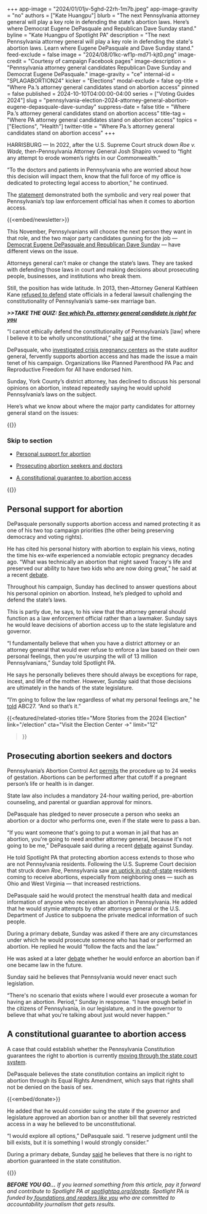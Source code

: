 +++
app-image = "2024/01/01jv-5ghd-22rh-1m7b.jpeg"
app-image-gravity = "no"
authors = ["Kate Huangpu"]
blurb = "The next Pennsylvania attorney general will play a key role in defending the state’s abortion laws. Here’s where Democrat Eugene DePasquale and Republican Dave Sunday stand."
byline = "Kate Huangpu of Spotlight PA"
description = "The next Pennsylvania attorney general will play a key role in defending the state's abortion laws. Learn where Eugene DePasquale and Dave Sunday stand."
feed-exclude = false
image = "2024/08/01kc-wf1p-md71-kjt0.png"
image-credit = "Courtesy of campaign Facebook pages"
image-description = "Pennsylvania attorney general candidates Republican Dave Sunday and Democrat Eugene DePasquale."
image-gravity = "ce"
internal-id = "SPLAGABORTION24"
kicker = "Elections"
modal-exclude = false
og-title = "Where Pa.’s attorney general candidates stand on abortion access"
pinned = false
published = 2024-10-10T04:00:00-04:00
series = ["Voting Guides 2024"]
slug = "pennsylvania-election-2024-attorney-general-abortion-eugene-depasquale-dave-sunday"
suppress-date = false
title = "Where Pa.’s attorney general candidates stand on abortion access"
title-tag = "Where PA attorney general candidates stand on abortion access"
topics = ["Elections", "Health"]
twitter-title = "Where Pa.’s attorney general candidates stand on abortion access"
+++

HARRISBURG — In 2022, after the U.S. Supreme Court struck down <em>Roe v. Wade,</em> then-Pennsylvania Attorney General Josh Shapiro vowed to “fight any attempt to erode women’s rights in our Commonwealth.”

“To the doctors and patients in Pennsylvania who are worried about how this decision will impact them, know that the full force of my office is dedicated to protecting legal access to abortion,” he continued.

The <a href="https://www.attorneygeneral.gov/taking-action/pa-attorney-general-josh-shapiro-releases-statement-on-scotus-decision-overturning-roe-w-wade/">statement</a> demonstrated both the symbolic and very real power that Pennsylvania’s top law enforcement official has when it comes to abortion access.

{{<embed/newsletter>}}

This November, Pennsylvanians will choose the next person they want in that role, and the two major party candidates gunning for the job — <a href="https://www.spotlightpa.org/news/2024/09/pennsylvania-election-2024-attorney-general-candidates-eugene-depasquale-dave-sunday/">Democrat Eugene DePasquale and Republican Dave Sunday</a> — have different views on the issue.

Attorneys general can’t make or change the state’s laws. They are tasked with defending those laws in court and making decisions about prosecuting people, businesses, and institutions who break them.

Still, the position has wide latitude. In 2013, then-Attorney General Kathleen Kane <a href="https://www.aclu.org/press-releases/pa-attorney-general-announces-she-will-not-defend-states-unconstitutional-ban">refused to defend</a> state officials in a federal lawsuit challenging the constitutionality of Pennsylvania’s same-sex marriage ban.

<strong><em>&gt;&gt;TAKE THE QUIZ: </em></strong><a href="https://www.spotlightpa.org/news/2024/10/pennsylvania-election-2024-attorney-general-candidates-quiz/"><strong><em>See which Pa. attorney general candidate is right for you</em></strong></a><strong><em></em></strong>

“I cannot ethically defend the constitutionality of Pennsylvania’s \[law\] where I believe it to be wholly unconstitutional,” she <a href="https://www.nbcnews.com/id/wbna52461318">said</a> at the time.

DePasquale, who <a href="https://penncapital-star.com/government-politics/shapiro-terminates-state-funding-for-real-alternatives-anti-abortion-centers-in-pa/">investigated crisis pregnancy centers</a> as the state auditor general, fervently supports abortion access and has made the issue a main tenet of his campaign. Organizations like Planned Parenthood PA Pac and Reproductive Freedom for All have endorsed him.

Sunday, York County’s district attorney, has declined to discuss his personal opinions on abortion, instead repeatedly saying he would uphold Pennsylvania’s laws on the subject.

Here’s what we know about where the major party candidates for attorney general stand on the issues:

{{<toc>}}

### Skip to section

- <a href="#spl-heading-1">Personal support for abortion</a>

- <a href="#spl-heading-2">Prosecuting abortion seekers and doctors</a>

- <a href="#spl-heading-3">A constitutional guarantee to abortion access</a>

{{</toc>}}

<h2 id="spl-heading-1">Personal support for abortion</h2>

DePasquale personally supports abortion access and named protecting it as one of his two top campaign priorities (the other being preserving democracy and voting rights).

He has cited his personal history with abortion to explain his views, noting the time his ex-wife experienced a nonviable ectopic pregnancy decades ago. “What was technically an abortion that night saved Tracey&#39;s life and preserved our ability to have two kids who are now doing great,” he said at a recent <a href="https://www.wgal.com/article/pa-attorney-general-debate-depasquale-against-sunday/62504664">debate</a>.

Throughout his campaign, Sunday has declined to answer questions about his personal opinion on abortion. Instead, he’s pledged to uphold and defend the state’s laws.

This is partly due, he says, to his view that the attorney general should function as a law enforcement official rather than a lawmaker. Sunday says he would leave decisions of abortion access up to the state legislature and governor.

“I fundamentally believe that when you have a district attorney or an attorney general that would ever refuse to enforce a law based on their own personal feelings, then you&#39;re usurping the will of 13 million Pennsylvanians,” Sunday told Spotlight PA.

He says he personally believes there should always be exceptions for rape, incest, and life of the mother. However, Sunday said that those decisions are ultimately in the hands of the state legislature.

“I’m going to follow the law regardless of what my personal feelings are,” he <a href="https://www.abc27.com/news/top-stories/ag-candidate-dave-sunday-touts-record-as-prosecutor/">told</a> ABC27. “And so that’s it.”

{{<featured/related-stories 
  title="More Stories from the 2024 Election" 
  link="/election"
  cta="Visit the Election Center →"
  limit="12"
>}}

<h2 id="spl-heading-2">Prosecuting abortion seekers and doctors</h2>

Pennsylvania’s Abortion Control Act <a href="https://www.spotlightpa.org/news/2024/01/abortion-legal-pennsylvania-law-viability-restriction-legislature-republican-democrat/">permits</a> the procedure up to 24 weeks of gestation. Abortions can be performed after that cutoff if a pregnant person’s life or health is in danger.

State law also includes a mandatory 24-hour waiting period, pre-abortion counseling, and parental or guardian approval for minors.

DePasquale has pledged to never prosecute a person who seeks an abortion or a doctor who performs one, even if the state were to pass a ban.

“If you want someone that&#39;s going to put a woman in jail that has an abortion, you&#39;re going to need another attorney general, because it&#39;s not going to be me,” DePasquale said during a recent <a href="https://www.wgal.com/article/pennsylvania-attorney-general-debate-eugene-depasquale-dave-sunday/62499288">debate</a> against Sunday.

He told Spotlight PA that protecting abortion access extends to those who are not Pennsylvania residents. Following the U.S. Supreme Court decision that struck down <em>Roe</em>, Pennsylvania saw <a href="https://www.inquirer.com/health/pennsylvania-out-of-state-abortion-rate-20240623.html">an uptick in out-of-state</a> residents coming to receive abortions, especially from neighboring ones — such as Ohio and West Virginia — that increased restrictions.

DePasquale said he would protect the menstrual health data and medical information of anyone who receives an abortion in Pennsylvania. He added that he would stymie attempts by other attorneys general or the U.S. Department of Justice to subpoena the private medical information of such people.

During a primary debate, Sunday was asked if there are any circumstances under which he would prosecute someone who has had or performed an abortion. He replied he would “follow the facts and the law.”

He was asked at a later <a href="https://www.wgal.com/article/pennsylvania-attorney-general-debate-eugene-depasquale-dave-sunday/62499288">debate</a> whether he would enforce an abortion ban if one became law in the future.

Sunday said he believes that Pennsylvania would never enact such legislation.

“There&#39;s no scenario that exists where I would ever prosecute a woman for having an abortion. Period,” Sunday in response. “I have enough belief in the citizens of Pennsylvania, in our legislature, and in the governor to believe that what you&#39;re talking about just would never happen.”

<h2 id="spl-heading-3">A constitutional guarantee to abortion access</h2>

A case that could establish whether the Pennsylvania Constitution guarantees the right to abortion is currently <a href="https://www.spotlightpa.org/news/2024/01/pennsylvania-abortion-rights-supreme-court-constitution-guarantee-ruling-commonwealth-court/">moving through the state court system</a>.

DePasquale believes the state constitution contains an implicit right to abortion through its Equal Rights Amendment, which says that rights shall not be denied on the basis of sex.

{{<embed/donate>}}

He added that he would consider suing the state if the governor and legislature approved an abortion ban or another bill that severely restricted access in a way he believed to be unconstitutional.

“I would explore all options,” DePasquale said. “I reserve judgment until the bill exists, but it is something I would strongly consider.”

During a primary debate, Sunday <a href="https://www.abc27.com/pa-attorney-general-race/dave-sunday-wins-republican-attorney-general-primary-ap-projects/">said</a> he believes that there is no right to abortion guaranteed in the state constitution.

{{<dewey-assistant>}}

<strong><em>BEFORE YOU GO…</em></strong><em> If you learned something from this article, pay it forward and contribute to Spotlight PA at </em><a href="https://www.spotlightpa.org/donate"><em>spotlightpa.org/donate</em></a><em>. Spotlight PA is funded by</em><a href="https://www.spotlightpa.org/support"><em> foundations and readers like you</em></a><em> who are committed to accountability journalism that gets results.</em>

